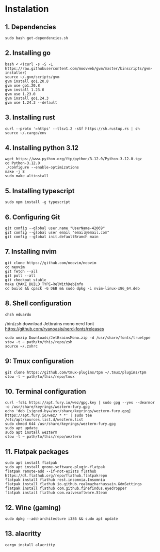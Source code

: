 # Instalation

## 1. Dependencies

```
sudo bash get-dependencies.sh
```

## 2. Installing go

```
bash < <(curl -s -S -L https://raw.githubusercontent.com/moovweb/gvm/master/binscripts/gvm-installer)
source ~/.gvm/scripts/gvm
gvm install go1.20.8
gvm use go1.20.8
gvm install 1.23.0
gvm use 1.23.0
gvm install go1.24.3
gvm use 1.24.3 --default
```

## 3. Installing rust

```
curl --proto '=https' --tlsv1.2 -sSf https://sh.rustup.rs | sh
source ~/.cargo/env
```

## 4. Installing python 3.12

```
wget https://www.python.org/ftp/python/3.12.0/Python-3.12.0.tgz
cd Python-3.12.0
./configure --enable-optimizations
make -j 8
sudo make altinstall
```

## 5. Installing typescript

```
sudo npm install -g typescript
```

## 6. Configuring Git

```
git config --global user.name "UserName-42069"
git config --global user email "email@email.com"
git config --global init.defaultBranch main
```

## 7. Installing nvim

```
git clone https://github.com/neovim/neovim
cd neovim
git fetch --all
git pull --all
git checkout stable
make CMAKE_BUILD_TYPE=RelWithDebInfo
cd build && cpack -G DEB && sudo dpkg -i nvim-linux-x86_64.deb
```

## 8. Shell configuration

```
chsh eduardo
```

/bin/zsh <CR>
download Jetbrains mono nerd font
https://github.com/ryanoasis/nerd-fonts/releases

```
sudo unzip Downloads/JetBrainsMono.zip -d /usr/share/fonts/truetype
stow -t ~ path/to/this/repo/zsh
source ~/.zshrc
```

## 9: Tmux configuration

```
git clone https://github.com/tmux-plugins/tpm ~/.tmux/plugins/tpm
stow -t ~ path/to/this/repo/tmux
```

## 10. Terminal configuration

```
curl -fsSL https://apt.fury.io/wez/gpg.key | sudo gpg --yes --dearmor -o /usr/share/keyrings/wezterm-fury.gpg
echo 'deb [signed-by=/usr/share/keyrings/wezterm-fury.gpg] https://apt.fury.io/wez/ * *' | sudo tee /etc/apt/sources.list.d/wezterm.list
sudo chmod 644 /usr/share/keyrings/wezterm-fury.gpg
sudo apt update
sudo apt install wezterm
stow -t ~ path/to/this/repo/wezterm
```

## 11. Flatpak packages

```
sudo apt install flatpak
sudo apt install gnome-software-plugin-flatpak
flatpak remote-add --if-not-exists flathub https://dl.flathub.org/repo/flathub.flatpakrepo
flatpak install flathub rest.insomnia.Insomnia
flatpak install flathub io.github.realmazharhussain.GdmSettings
flatpak install flathub com.github.finefindus.eyedropper
flatpak install flathub com.valvesoftware.Steam
```

## 12. Wine (gaming)

```
sudo dpkg --add-architecture i386 && sudo apt update
```

## 13. alacritty

```
cargo install alacritty
```
